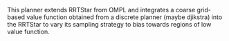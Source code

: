 This planner extends RRTStar from OMPL and integrates a coarse grid-based value function obtained from a discrete planner (maybe djikstra) into the RRTStar to vary its sampling strategy to bias towards regions of low value function.
